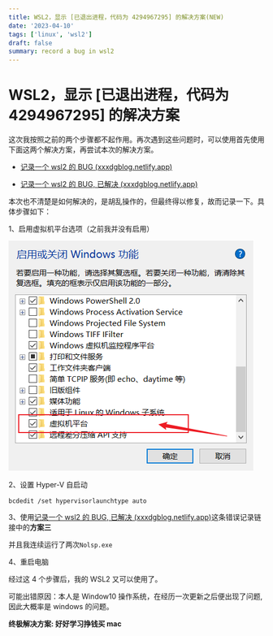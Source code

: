 ```yaml
---
title: WSL2，显示 [已退出进程，代码为 4294967295] 的解决方案(NEW)
date: '2023-04-10'
tags: ['linux', 'wsl2']
draft: false
summary: record a bug in wsl2
---
```


# WSL2，显示 [已退出进程，代码为 4294967295] 的解决方案

这次我按照之前的两个步骤都不起作用。再次遇到这些问题时，可以使用首先使用下面这两个解决方案，再尝试本次的解决方案。

- [记录一个 wsl2 的 BUG (xxxdgblog.netlify.app)](https://xxxdgblog.netlify.app/blog/record_a_bug_wsl2)

- [记录一个 wsl2 的 BUG, 已解决 (xxxdgblog.netlify.app)](https://xxxdgblog.netlify.app/blog/record_a_bug_wsl2_latest)

本次也不清楚是如何解决的，是胡乱操作的，但最终得以修复，故而记录一下。具体步骤如下：

1、启用虚拟机平台选项（之前我并没有启用）

![image-20230410174856087](https://raw.githubusercontent.com/XIAOZHUXUEJAVA/GraphBed/main/img/202304101749208.png)

2、设置 Hyper-V 自启动

```shell
bcdedit /set hypervisorlaunchtype auto
```

3、使用[记录一个 wsl2 的 BUG, 已解决 (xxxdgblog.netlify.app)](https://xxxdgblog.netlify.app/blog/record_a_bug_wsl2_latest)这条错误记录链接中的**方案三**

并且我连续运行了两次`Nolsp.exe`

4、重启电脑

经过这 4 个步骤后，我的 WSL2 又可以使用了。

可能出错原因：本人是 Window10 操作系统，在经历一次更新之后便出现了问题, 因此大概率是 windows 的问题。

**终极解决方案: 好好学习挣钱买 mac**
